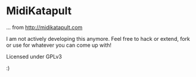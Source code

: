 MidiKatapult
============

... from http://midikatapult.com

I am not actively developing this anymore. Feel free to hack or extend, fork or use for whatever you can come up with!

Licensed under GPLv3

:)
